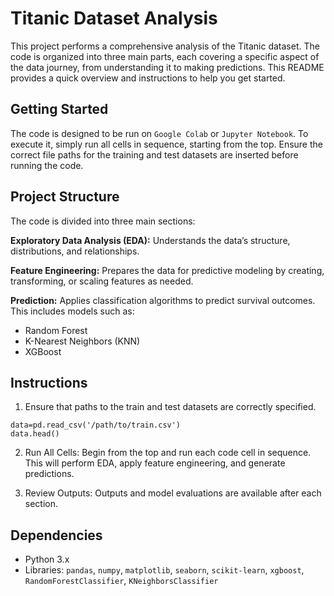 # Titanic Dataset Analysis
This project performs a comprehensive analysis of the Titanic dataset. The code is organized into three main parts, each covering a specific aspect of the data journey, from understanding it to making predictions. This README provides a quick overview and instructions to help you get started.

## Getting Started

The code is designed to be run on `Google Colab` or `Jupyter Notebook`. To execute it, simply run all cells in sequence, starting from the top. Ensure the correct file paths for the training and test datasets are inserted before running the code.

## Project Structure

The code is divided into three main sections:

**Exploratory Data Analysis (EDA):** Understands the data’s structure, distributions, and relationships.

**Feature Engineering:** Prepares the data for predictive modeling by creating, transforming, or scaling features as needed.

**Prediction:** Applies classification algorithms to predict survival outcomes. This includes models such as:
- Random Forest
- K-Nearest Neighbors (KNN)
- XGBoost

## Instructions

1. Ensure that paths to the train and test datasets are correctly specified.

```
data=pd.read_csv('/path/to/train.csv')
data.head()
```

2. Run All Cells: Begin from the top and run each code cell in sequence. This will perform EDA, apply feature engineering, and generate predictions.
   
3. Review Outputs: Outputs and model evaluations are available after each section.

## Dependencies

- Python 3.x
- Libraries: `pandas`, `numpy`, `matplotlib`, `seaborn`, `scikit-learn`, `xgboost`, `RandomForestClassifier`, `KNeighborsClassifier`
